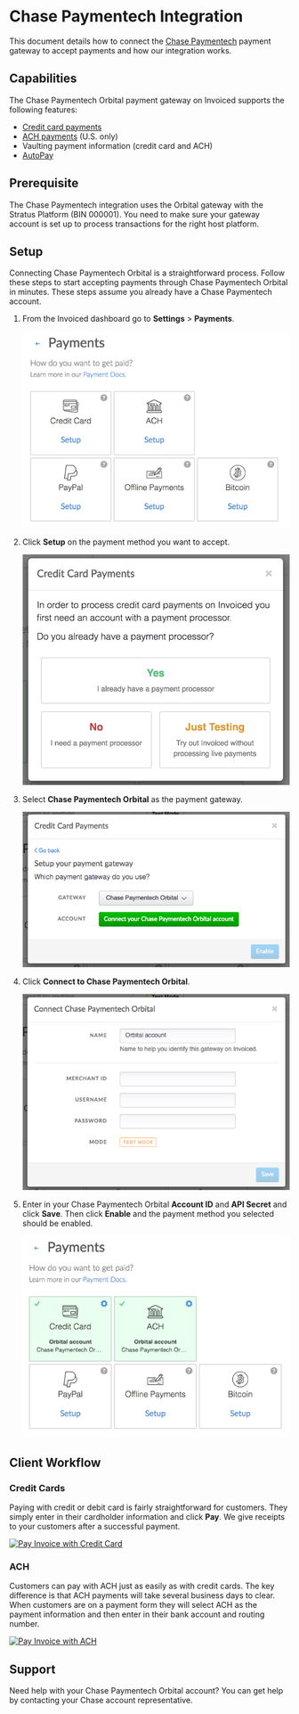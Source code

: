 # Chase Paymentech Integration

This document details how to connect the [Chase Paymentech](https://www.chasepaymentech.com/) payment gateway to accept payments and how our integration works.

## Capabilities

The Chase Paymentech Orbital payment gateway on Invoiced supports the following features:

- [Credit card payments](/docs/payments/card)
- [ACH payments](/docs/payments/ach) (U.S. only)
- Vaulting payment information (credit card and ACH)
- [AutoPay](/docs/payments/autopay)

## Prerequisite

The Chase Paymentech integration uses the Orbital gateway with the Stratus Platform (BIN 000001). You need to make sure your gateway account is set up to process transactions for the right host platform.

## Setup

Connecting Chase Paymentech Orbital is a straightforward process. Follow these steps to start accepting payments through Chase Paymentech Orbital in minutes. These steps assume you already have a Chase Paymentech account.

1. From the Invoiced dashboard go to **Settings** > **Payments**.

   [![Payment Settings](../img/payment-settings.png)](../img/payment-settings.png)

2. Click **Setup** on the payment method you want to accept.

   [![Credit Card Payments Setup](../img/credit-card-payment-setup.png)](../img/credit-card-payment-setup.png)

3. Select **Chase Paymentech Orbital** as the payment gateway.

   [![Chase Paymentech Orbital Payments Setup](../img/chase-paymentech-setup.png)](../img/chase-paymentech-setup.png)

4. Click **Connect to Chase Paymentech Orbital**.

   [![Chase Paymentech Orbital Settings Page](../img/chase-paymentech-connect.png)](../img/chase-paymentech-connect.png)

5. Enter in your Chase Paymentech Orbital **Account ID** and **API Secret** and click **Save**. Then click **Enable** and the payment method you selected should be enabled.

   [![Chase Paymentech Orbital Payments Enabled](../img/chase-paymentech-enabled.png)](../img/chase-paymentech-enabled.png)

## Client Workflow

### Credit Cards

Paying with credit or debit card is fairly straightforward for customers. They simply enter in their cardholder information and click **Pay**. We give receipts to your customers after a successful payment.

[![Pay Invoice with Credit Card](/docs/img/pay-invoice-credit-card.png)](/docs/img/pay-invoice-credit-card.png)

### ACH

Customers can pay with ACH just as easily as with credit cards. The key difference is that ACH payments will take several business days to clear. When customers are on a payment form they will select ACH as the payment information and then enter in their bank account and routing number.

[![Pay Invoice with ACH](/docs/img/pay-invoice-ach.png)](/docs/img/pay-invoice-ach.png)

## Support

Need help with your Chase Paymentech Orbital account? You can get help by contacting your Chase account representative.